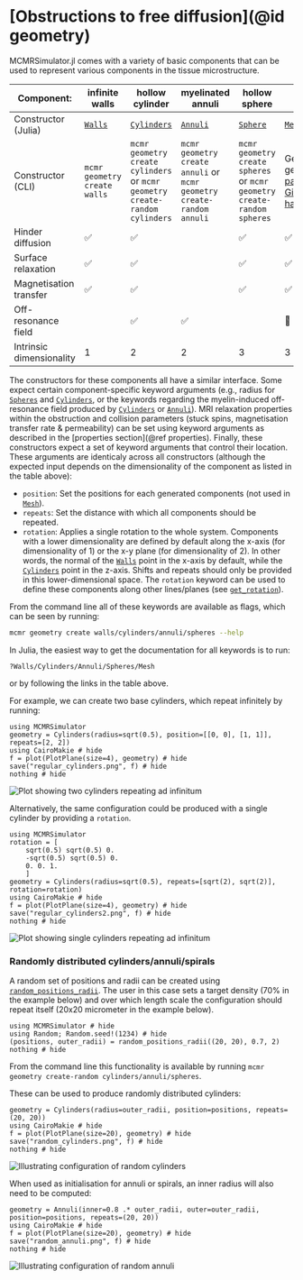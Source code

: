 # [Obstructions to free diffusion](@id geometry)
MCMRSimulator.jl comes with a variety of basic components that can be used to represent various components in the tissue microstructure.


| Component:             | infinite walls     | hollow cylinder    | myelinated annuli  | hollow sphere      | mesh               | bendy cylinder     |
|------------------------|--------------------|--------------------|--------------------|--------------------|--------------------|--------------------|
| Constructor (Julia)         | [`Walls`](@ref)    | [`Cylinders`](@ref) | [`Annuli`](@ref)  | [`Sphere`](@ref)   | [`Mesh`](@ref)     | [`BendyCylinder`](@ref) |
| Constructor (CLI)         | `mcmr geometry create walls` | `mcmr geometry create cylinders` or `mcmr geometry create-random cylinders` | `mcmr geometry create annuli` or `mcmr geometry create-random annuli` | `mcmr geometry create spheres` or `mcmr geometry create-random spheres` | Generate mesh from tissue samples or generative models (e.g., [palomboGenerativeModelRealistic2019](@cite), [Ginsburger_2019](@cite), [Callaghan_202](@cite), [villarreal-haroCACTUSComputationalFramework2023](@cite)) | `mcmr geometry create bendy-cylinders` |
| Hinder diffusion       | :white_check_mark: | :white_check_mark: |                    | :white_check_mark: | :white_check_mark: | :white_check_mark: |
| Surface relaxation     | :white_check_mark: | :white_check_mark: |                    | :white_check_mark: | :white_check_mark: | :white_check_mark: |
| Magnetisation transfer | :white_check_mark: | :white_check_mark: |                    | :white_check_mark: | :white_check_mark: | :white_check_mark: |
| Off-resonance field    |                    | :white_check_mark: | :white_check_mark: |                    | :construction:     | :construction:     |
| Intrinsic dimensionality| 1                   | 2 | 2 |  3                  | 3     | 3     |

The constructors for these components all have a similar interface.
Some expect certain component-specific keyword arguments (e.g., radius for [`Spheres`](@ref) and [`Cylinders`](@ref), or the keywords regarding the myelin-induced off-resonance field produced by [`Cylinders`](@ref) or [`Annuli`](@ref)).
MRI relaxation properties within the obstruction and collision parameters (stuck spins, magnetisation transfer rate & permeability) can be set using keyword arguments as described in the [properties section](@ref properties).
Finally, these constructors expect a set of keyword arguments that control their location.
These arguments are identicaly across all constructors (although the expected input depends on the dimensionality of the component as listed in the table above):
- `position`: Set the positions for each generated components (not used in [`Mesh`](@ref)).
- `repeats`: Set the distance with which all components should be repeated.
- `rotation`: Applies a single rotation to the whole system.
Components with a lower dimensionality are defined by default along the x-axis (for dimensionality of 1) or the x-y plane (for dimensionality of 2). 
In other words, the normal of the [`Walls`](@ref) point in the x-axis by default, while the [`Cylinders`](@ref) point in the z-axis.
Shifts and repeats should only be provided in this lower-dimensional space.
The `rotation` keyword can be used to define these components along other lines/planes (see [`get_rotation`](@ref)).

From the command line all of these keywords are available as flags, which can be seen by running:
```bash
mcmr geometry create walls/cylinders/annuli/spheres --help
```

In Julia, the easiest way to get the documentation for all keywords is to run:
```
?Walls/Cylinders/Annuli/Spheres/Mesh
```
or by following the links in the table above.


For example, we can create two base cylinders, which repeat infinitely by running:
```@example
using MCMRSimulator
geometry = Cylinders(radius=sqrt(0.5), position=[[0, 0], [1, 1]], repeats=[2, 2])
using CairoMakie # hide
f = plot(PlotPlane(size=4), geometry) # hide
save("regular_cylinders.png", f) # hide
nothing # hide
```  

![Plot showing two cylinders repeating ad infinitum](regular_cylinders.png)

Alternatively, the same configuration could be produced with a single cylinder by providing a `rotation`.
```@example
using MCMRSimulator
rotation = [
    sqrt(0.5) sqrt(0.5) 0.
    -sqrt(0.5) sqrt(0.5) 0.
    0. 0. 1.
    ]
geometry = Cylinders(radius=sqrt(0.5), repeats=[sqrt(2), sqrt(2)], rotation=rotation)
using CairoMakie # hide
f = plot(PlotPlane(size=4), geometry) # hide
save("regular_cylinders2.png", f) # hide
nothing # hide
```  
![Plot showing single cylinders repeating ad infinitum](regular_cylinders2.png)

### Randomly distributed cylinders/annuli/spirals
A random set of positions and radii can be created using [`random_positions_radii`](@ref).
The user in this case sets a target density (70% in the example below) and over which length scale the configuration should repeat itself (20x20 micrometer in the example below).
```@example random_distribution
using MCMRSimulator # hide
using Random; Random.seed!(1234) # hide
(positions, outer_radii) = random_positions_radii((20, 20), 0.7, 2)
nothing # hide
```

From the command line this functionality is available by running `mcmr geometry create-random cylinders/annuli/spheres`.

These can be used to produce randomly distributed cylinders:
```@example random_distribution
geometry = Cylinders(radius=outer_radii, position=positions, repeats=(20, 20))
using CairoMakie # hide
f = plot(PlotPlane(size=20), geometry) # hide
save("random_cylinders.png", f) # hide
nothing # hide
```
![Illustrating configuration of random cylinders](random_cylinders.png)

When used as initialisation for annuli or spirals, an inner radius will also need to be computed:
```@example random_distribution
geometry = Annuli(inner=0.8 .* outer_radii, outer=outer_radii, position=positions, repeats=(20, 20))
using CairoMakie # hide
f = plot(PlotPlane(size=20), geometry) # hide
save("random_annuli.png", f) # hide
nothing # hide
```
![Illustrating configuration of random annuli](random_annuli.png)